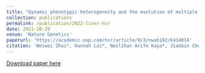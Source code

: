 ```yaml
---
title: "Dynamic phenotypic heterogeneity and the evolution of multiple RNA subtypes in hepatocellular carcinoma: the PLANET study"
collection: publications
permalink: /publication/2022-liver-nsr
date: 2021-10-29
venue: 'Nature Genetics'
paperurl: 'https://academic.oup.com/nsr/article/9/3/nwab192/6414014'
citation: 'Weiwei Zhai*, Hannah Lai*, Neslihan Arife Kaya*, Jianbin Chen*, Hechuan Yang*, Bingxin Lu*, et al. (2022). Dynamic phenotypic heterogeneity and the evolution of multiple RNA subtypes in Hepatocellular Carcinoma: the PLANET study. National Science Review, 9(3), nwab192. (* co-first authors)'
---
```


[Download paper here](https://watermark.silverchair.com/nwab192.pdf?token=AQECAHi208BE49Ooan9kkhW_Ercy7Dm3ZL_9Cf3qfKAc485ysgAAAtcwggLTBgkqhkiG9w0BBwagggLEMIICwAIBADCCArkGCSqGSIb3DQEHATAeBglghkgBZQMEAS4wEQQMjD5lHpwFJ3nyL-IzAgEQgIICiu6HtKce703rLCRySDMeCdWuM-bkh6biCUvkWJiYJjpKNNLkuU6tdIoi-zDPH67wIOEW0bHsh6tFUnXAM__FzfXXQf2Du6b38VLP2Oo0lzpuFmNpEIHq-S41EaQhnBnEibhLXmdZ1-BpLcct4J9x2RDEUhByL7XsZGkUog3_z3RxQZnbq4oInji83bGa2gNhvsllLfpIK14GqMKM9wxSoULlWiklRKMkDPDD9rsf1fAC3txSfGNj8ewqww8TZA0lD6RtMz7ukn8kUK6inBYCOWRWAAMi1g94jLINI-V0V-FlHDcUHLSRGRc7s2lHWZCdBcF5DZatcXfmpGCMzKe_NJta-ws7HULniOH-byTW3Is5ZtF1pFt0nWhC68TksiPOw5vr16rVsZdC6n7YNCDTmTyGwehE1eNDuotPxNw7bVcDHv1n6ztrBSsrg7uvfnxbvv6mAE295tUO7_yYSdal2W2zV2iJFBKUpNhsHIDKBSTYmrmGG3vZUF4c8BRQquN8O22tJewCHt9-1SfkGb-HNEhKXtyjbHDeCFt1wZTVtnLrEpAE_rIkj-XNYcA2MKtSPBmqlakl8eivAlclJ4KaIuj_IlN1nBH0xXHBnbHtTBDxC6Jv2BUqL578M2ut1ENQ2Ezqoak8ww1uFYSEu_nPMTvy88-FFT56L_e3zh81Na5edM5Uw_iduIJEpikGtbITMPDFUhbKdug25D3GucW__9e4HC6s2Zc5csNTvfF6hqYoK27HmdSRzFjdHqb5vMlahRbcdjeNz-nx2zzhqxlWzKEo5Kh-r2x_p_FKHJ7_7yVpdochoZU8kNr395dXpfenW44dlKvmqUbStYnS4nowqC77mIxOyP1hS9Df)
